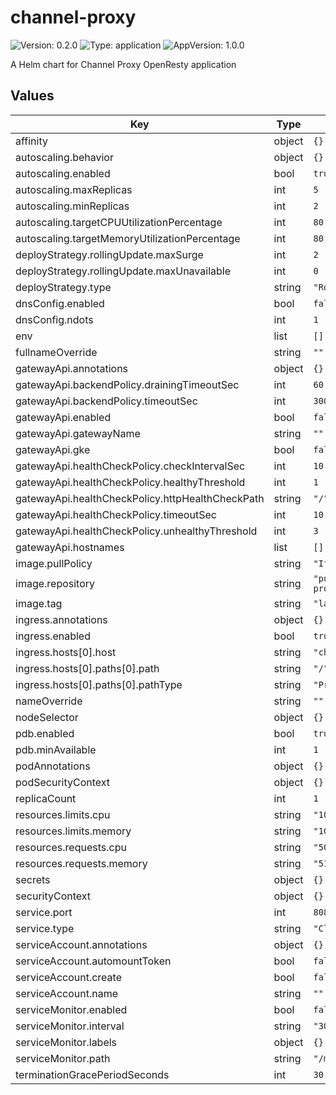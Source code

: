 # channel-proxy

![Version: 0.2.0](https://img.shields.io/badge/Version-0.2.0-informational?style=flat-square) ![Type: application](https://img.shields.io/badge/Type-application-informational?style=flat-square) ![AppVersion: 1.0.0](https://img.shields.io/badge/AppVersion-1.0.0-informational?style=flat-square)

A Helm chart for Channel Proxy OpenResty application

## Values

| Key | Type | Default | Description |
|-----|------|---------|-------------|
| affinity | object | `{}` |  |
| autoscaling.behavior | object | `{}` |  |
| autoscaling.enabled | bool | `true` |  |
| autoscaling.maxReplicas | int | `5` |  |
| autoscaling.minReplicas | int | `2` |  |
| autoscaling.targetCPUUtilizationPercentage | int | `80` |  |
| autoscaling.targetMemoryUtilizationPercentage | int | `80` |  |
| deployStrategy.rollingUpdate.maxSurge | int | `2` |  |
| deployStrategy.rollingUpdate.maxUnavailable | int | `0` |  |
| deployStrategy.type | string | `"RollingUpdate"` |  |
| dnsConfig.enabled | bool | `false` |  |
| dnsConfig.ndots | int | `1` |  |
| env | list | `[]` |  |
| fullnameOverride | string | `""` |  |
| gatewayApi.annotations | object | `{}` |  |
| gatewayApi.backendPolicy.drainingTimeoutSec | int | `60` |  |
| gatewayApi.backendPolicy.timeoutSec | int | `300` |  |
| gatewayApi.enabled | bool | `false` |  |
| gatewayApi.gatewayName | string | `""` |  |
| gatewayApi.gke | bool | `false` |  |
| gatewayApi.healthCheckPolicy.checkIntervalSec | int | `10` |  |
| gatewayApi.healthCheckPolicy.healthyThreshold | int | `1` |  |
| gatewayApi.healthCheckPolicy.httpHealthCheckPath | string | `"/"` |  |
| gatewayApi.healthCheckPolicy.timeoutSec | int | `10` |  |
| gatewayApi.healthCheckPolicy.unhealthyThreshold | int | `3` |  |
| gatewayApi.hostnames | list | `[]` |  |
| image.pullPolicy | string | `"IfNotPresent"` |  |
| image.repository | string | `"public.ecr.aws/k7i3e2s7/channel-proxy:latest"` |  |
| image.tag | string | `"latest"` |  |
| ingress.annotations | object | `{}` |  |
| ingress.enabled | bool | `true` |  |
| ingress.hosts[0].host | string | `"channel-proxy.wenrix.com"` |  |
| ingress.hosts[0].paths[0].path | string | `"/"` |  |
| ingress.hosts[0].paths[0].pathType | string | `"Prefix"` |  |
| nameOverride | string | `""` |  |
| nodeSelector | object | `{}` |  |
| pdb.enabled | bool | `true` |  |
| pdb.minAvailable | int | `1` |  |
| podAnnotations | object | `{}` |  |
| podSecurityContext | object | `{}` |  |
| replicaCount | int | `1` |  |
| resources.limits.cpu | string | `"1000m"` |  |
| resources.limits.memory | string | `"1Gi"` |  |
| resources.requests.cpu | string | `"500m"` |  |
| resources.requests.memory | string | `"512Mi"` |  |
| secrets | object | `{}` |  |
| securityContext | object | `{}` |  |
| service.port | int | `8080` |  |
| service.type | string | `"ClusterIP"` |  |
| serviceAccount.annotations | object | `{}` |  |
| serviceAccount.automountToken | bool | `false` |  |
| serviceAccount.create | bool | `false` |  |
| serviceAccount.name | string | `""` |  |
| serviceMonitor.enabled | bool | `false` |  |
| serviceMonitor.interval | string | `"30s"` |  |
| serviceMonitor.labels | object | `{}` |  |
| serviceMonitor.path | string | `"/metrics"` |  |
| terminationGracePeriodSeconds | int | `30` |  |


